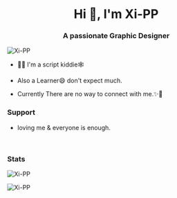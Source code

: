 <h1 align="center">Hi 👋, I'm Xi-PP</h1>
<h3 align="center">A passionate Graphic Designer</h3>

<p align="left"> <img src="https://komarev.com/ghpvc/?username=Xi-PP&label=Profile%20views&color=0e75b6&style=flat" alt="Xi-PP" /> </p>


- 👨‍💻 I'm a script kiddie🕸️

- Also a Learner😄 don't expect much.

- Currently There are no way to connect with me.✨🙂

<h3 align="left">Support </h3>


- loving me & everyone is enough.

<br>

<h3 align="left">Stats </h3>

<p style="width:100%"><img align="center" src="https://github-readme-stats.vercel.app/api?username=Xi-PP&show_icons=true&locale=en" alt="Xi-PP" /></p>

<p style="width:100%"><img align="left" src="https://github-readme-stats.vercel.app/api/top-langs?username=Xi-PP&show_icons=true&locale=en&layout=compact" alt="Xi-PP" /></p>
